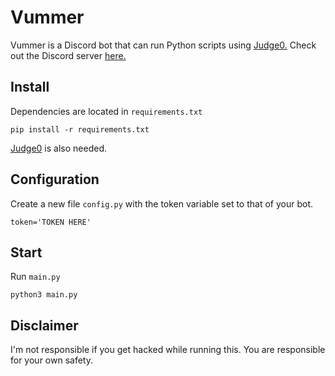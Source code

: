 # Vummer

Vummer is a Discord bot that can run Python scripts using [Judge0.](https://github.com/judge0/api) Check out the Discord server
[here.](https://discord.gg/2NGbScj)

## Install

Dependencies are located in `requirements.txt`

```
pip install -r requirements.txt
```

[Judge0](https://github.com/judge0/api) is also needed.

## Configuration

Create a new file `config.py` with the token variable set to that of your bot.
```
token='TOKEN HERE'
```

## Start

Run `main.py`
```
python3 main.py
```

## Disclaimer

I'm not responsible if you get hacked while running this. You are responsible
for your own safety.
